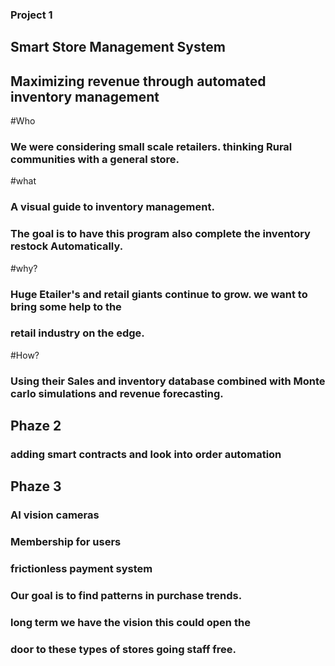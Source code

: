 ### Project 1
## Smart Store Management System
## Maximizing revenue through automated inventory management

#Who
### We were considering small scale retailers. thinking Rural communities with a general store.

#what
### A visual guide to inventory management. 
### The goal is to have this program also complete the inventory restock Automatically.

#why?
### Huge Etailer's and retail giants continue to grow. we want to bring some help to the 
### retail industry on the edge.

#How?
### Using their Sales and inventory database combined with Monte carlo simulations and revenue forecasting.

## Phaze 2
### adding smart contracts and look into order automation

## Phaze 3
### AI vision cameras
### Membership for users
### frictionless payment system

### Our goal is to find patterns in purchase trends. 
### long term we have the vision this could open the 
### door to these types of stores going staff free. 
